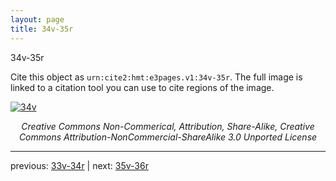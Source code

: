 ```yaml
---
layout: page
title: 34v-35r
---
```


34v-35r

Cite this object as `urn:cite2:hmt:e3pages.v1:34v-35r`.  The full image is linked to a citation tool you can use to cite regions of the image.

[![34v](http://www.homermultitext.org/iipsrv?IIIF=/project/homer/pyramidal/deepzoom/hmt/e3bifolio/v1/E3_34v_35r.tif/full/800,/0/default.jpg)](http://www.homermultitext.org/ict2/?urn=urn:cite2:hmt:e3bifolio.v1:E3_34v_35r) 

<p style="text-align: center; font-style: italic;">Creative Commons Non-Commerical, Attribution, Share-Alike, Creative Commons Attribution-NonCommercial-ShareAlike 3.0 Unported License</p>

---

previous: [33v-34r](../33v-34r/) | next: [35v-36r](../35v-36r/)